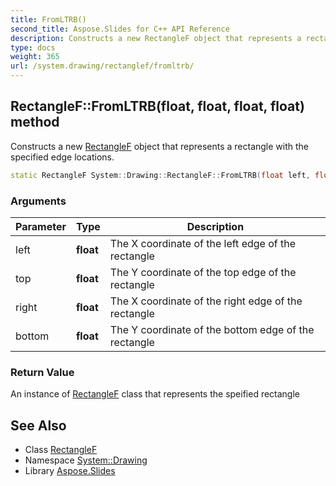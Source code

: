 ```yaml
---
title: FromLTRB()
second_title: Aspose.Slides for C++ API Reference
description: Constructs a new RectangleF object that represents a rectangle with the specified edge locations.
type: docs
weight: 365
url: /system.drawing/rectanglef/fromltrb/
---
```

## RectangleF::FromLTRB(float, float, float, float) method


Constructs a new [RectangleF](../) object that represents a rectangle with the specified edge locations.

```cpp
static RectangleF System::Drawing::RectangleF::FromLTRB(float left, float top, float right, float bottom)
```


### Arguments

| Parameter | Type | Description |
| --- | --- | --- |
| left | **float** | The X coordinate of the left edge of the rectangle |
| top | **float** | The Y coordinate of the top edge of the rectangle |
| right | **float** | The X coordinate of the right edge of the rectangle |
| bottom | **float** | The Y coordinate of the bottom edge of the rectangle |

### Return Value

An instance of [RectangleF](../) class that represents the speified rectangle

## See Also

* Class [RectangleF](../)
* Namespace [System::Drawing](../../)
* Library [Aspose.Slides](../../../)